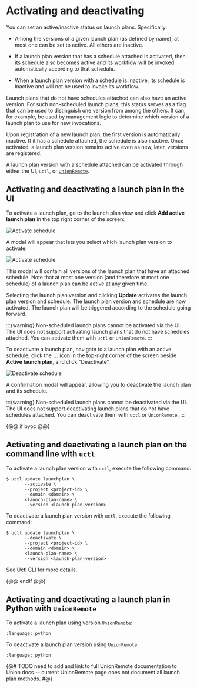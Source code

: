 # Activating and deactivating

You can set an active/inactive status on launch plans. Specifically:

* Among the versions of a given launch plan (as defined by name), at most one can be set to active.
  All others are inactive.

* If a launch plan version that has a schedule attached is activated, then its schedule also becomes active and its workflow will be invoked automatically according to that schedule.

* When a launch plan version with a schedule is inactive, its schedule is inactive and will not be used to invoke its workflow.

Launch plans that do not have schedules attached can also have an active version.
For such non-scheduled launch plans, this status serves as a flag that can be used to distinguish one version from among the others.
It can, for example, be used by management logic to determine which version of a launch plan to use for new invocations.

Upon registration of a new launch plan, the first version is automatically inactive.
If it has a schedule attached, the schedule is also inactive.
Once activated, a launch plan version remains active even as new, later, versions are registered.

A launch plan version with a schedule attached can be activated through either the UI, `uctl`, or [`UnionRemote`](../../../user-guide/development-cycle/union-remote/index.md).

## Activating and deactivating a launch plan in the UI

To activate a launch plan, go to the launch plan view and click **Add active launch plan** in the top right corner of the screen:

![Activate schedule](/_static/images/user-guide/core-concepts/launch-plans/activating-and-deactivating/add-active-launch-plan.png)

A modal will appear that lets you select which launch plan version to activate:

![Activate schedule](/_static/images/user-guide/core-concepts/launch-plans/activating-and-deactivating/update-active-launch-plan-dialog.png)

This modal will contain all versions of the launch plan that have an attached schedule.
Note that at most one version (and therefore at most one schedule) of a launch plan can be active at any given time.

Selecting the launch plan version and clicking **Update** activates the launch plan version and schedule.
The launch plan version and schedule are now activated. The launch plan will be triggered according to the schedule going forward.

:::{warning}
Non-scheduled launch plans cannot be activated via the UI.
The UI does not support activating launch plans that do not have schedules attached.
You can activate them with `uctl` or `UnionRemote`.
:::

To deactivate a launch plan, navigate to a launch plan with an active schedule, click the **...** icon in the top-right corner of the screen beside **Active launch plan**, and click “Deactivate”.

![Deactivate schedule](/_static/images/user-guide/core-concepts/launch-plans/activating-and-deactivating/deactivate-launch-plan.png)

A confirmation modal will appear, allowing you to deactivate the launch plan and its schedule.

:::{warning}
Non-scheduled launch plans cannot be deactivated via the UI.
The UI does not support deactivating launch plans that do not have schedules attached.
You can deactivate them with `uctl` or `UnionRemote`.
:::

{@@ if byoc @@}

## Activating and deactivating a launch plan on the command line with `uctl`

To activate a launch plan version with `uctl`, execute the following command:

```{code-block} shell
$ uctl update launchplan \
       --activate \
       --project <project-id> \
       --domain <domain> \
       <launch-plan-name> \
       --version <launch-plan-version>
```

To deactivate a launch plan version with `uctl`, execute the following command:

```{code-block} shell
$ uctl update launchplan \
       --deactivate \
       --project <project-id> \
       --domain <domain> \
       <launch-plan-name> \
       --version <launch-plan-version>
```

See [Uctl CLI](../../../api-reference/uctl-cli/index.md) for more details.

{@@ endif @@}

## Activating and deactivating a launch plan in Python with `UnionRemote`

To activate a launch plan using version `UnionRemote`:

```{literalinclude} ../../../_static/includes/core-concepts/launch-plans/activating-and-deactivating/example_1.py
:language: python
```

To deactivate a launch plan version using `UnionRemote`:

```{literalinclude} ../../../_static/includes/core-concepts/launch-plans/activating-and-deactivating/example_2.py
:language: python
```

{@# TODO need to add and link to full UnionRemote documentation to Union docs -- current UnionRemote page does not document all launch plan methods. #@}
